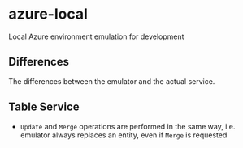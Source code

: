 # azure-local
Local Azure environment emulation for development

## Differences

The differences between the emulator and the actual service.

## Table Service
* `Update` and `Merge` operations are performed in the same way, i.e. emulator always replaces an entity, even if `Merge` is requested
